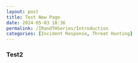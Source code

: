 ```yaml
---
layout: post
title: Test New Page
date: 2024-05-03 18:36
permalink: /IRandTHSeries/Introduction
categories: [Incident Response, Threat Hunting]
---
```


### Test2